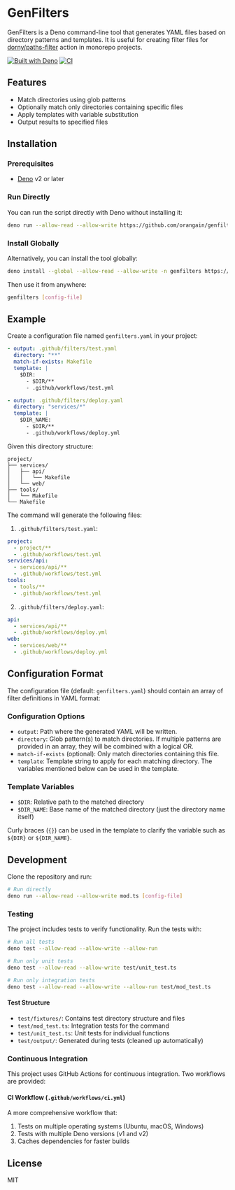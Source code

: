 # GenFilters

GenFilters is a Deno command-line tool that generates YAML files based on
directory patterns and templates. It is useful for creating filter files for
[dorny/paths-filter](https://github.com/dorny/paths-filter) action in monorepo
projects.

[![Built with Deno](https://img.shields.io/badge/built%20with-deno-brightgreen.svg)](https://deno.land/)
[![CI](https://github.com/orangain/genfilters/actions/workflows/ci.yml/badge.svg)](https://github.com/orangain/genfilters/actions/workflows/ci.yml)

## Features

- Match directories using glob patterns
- Optionally match only directories containing specific files
- Apply templates with variable substitution
- Output results to specified files

## Installation

### Prerequisites

- [Deno](https://deno.land/) v2 or later

### Run Directly

You can run the script directly with Deno without installing it:

```bash
deno run --allow-read --allow-write https://github.com/orangain/genfilters/raw/refs/heads/main/mod.ts [config-file]
```

### Install Globally

Alternatively, you can install the tool globally:

```bash
deno install --global --allow-read --allow-write -n genfilters https://github.com/orangain/genfilters/raw/refs/heads/main/mod.ts
```

Then use it from anywhere:

```bash
genfilters [config-file]
```

## Example

Create a configuration file named `genfilters.yaml` in your project:

```yaml
- output: .github/filters/test.yaml
  directory: "**"
  match-if-exists: Makefile
  template: |
    $DIR:
      - $DIR/**
      - .github/workflows/test.yml

- output: .github/filters/deploy.yaml
  directory: "services/*"
  template: |
    $DIR_NAME:
      - $DIR/**
      - .github/workflows/deploy.yml
```

Given this directory structure:

```
project/
├── services/
│   ├── api/
│   │   └── Makefile
│   └── web/
├── tools/
│   └── Makefile
└── Makefile
```

The command will generate the following files:

1. `.github/filters/test.yaml`:

```yaml
project:
  - project/**
  - .github/workflows/test.yml
services/api:
  - services/api/**
  - .github/workflows/test.yml
tools:
  - tools/**
  - .github/workflows/test.yml
```

2. `.github/filters/deploy.yaml`:

```yaml
api:
  - services/api/**
  - .github/workflows/deploy.yml
web:
  - services/web/**
  - .github/workflows/deploy.yml
```

## Configuration Format

The configuration file (default: `genfilters.yaml`) should contain an array of
filter definitions in YAML format:

### Configuration Options

- `output`: Path where the generated YAML will be written.
- `directory`: Glob pattern(s) to match directories. If multiple patterns are
  provided in an array, they will be combined with a logical OR.
- `match-if-exists` (optional): Only match directories containing this file.
- `template`: Template string to apply for each matching directory. The
  variables mentioned below can be used in the template.

### Template Variables

- `$DIR`: Relative path to the matched directory
- `$DIR_NAME`: Base name of the matched directory (just the directory name
  itself)

Curly braces (`{}`) can be used in the template to clarify the variable such as
`${DIR}` or `${DIR_NAME}`.

## Development

Clone the repository and run:

```bash
# Run directly
deno run --allow-read --allow-write mod.ts [config-file]
```

### Testing

The project includes tests to verify functionality. Run the tests with:

```bash
# Run all tests
deno test --allow-read --allow-write --allow-run

# Run only unit tests
deno test --allow-read --allow-write test/unit_test.ts

# Run only integration tests
deno test --allow-read --allow-write --allow-run test/mod_test.ts
```

#### Test Structure

- `test/fixtures/`: Contains test directory structure and files
- `test/mod_test.ts`: Integration tests for the command
- `test/unit_test.ts`: Unit tests for individual functions
- `test/output/`: Generated during tests (cleaned up automatically)

### Continuous Integration

This project uses GitHub Actions for continuous integration. Two workflows are
provided:

#### CI Workflow (`.github/workflows/ci.yml`)

A more comprehensive workflow that:

1. Tests on multiple operating systems (Ubuntu, macOS, Windows)
2. Tests with multiple Deno versions (v1 and v2)
3. Caches dependencies for faster builds

## License

MIT
